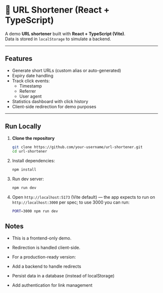# 🔗 URL Shortener (React + TypeScript)

A demo **URL shortener** built with **React + TypeScript (Vite)**.  
Data is stored in `localStorage` to simulate a backend.  

---

##  Features
- Generate short URLs (custom alias or auto-generated)
- Expiry date handling
- Track click events:
  - Timestamp  
  - Referrer  
  - User agent  
- Statistics dashboard with click history
- Client-side redirection for demo purposes

---

##  Run Locally

1. **Clone the repository**
   ```bash
   git clone https://github.com/your-username/url-shortener.git
   cd url-shortener
   ```
2. Install dependencies:
   ```bash
   npm install
   ```
3. Run dev server:
   ```bash
   npm run dev
   ```
4. Open `http://localhost:5173` (Vite default) — the app expects to run on `http://localhost:3000` per spec; to use 3000 you can run:
   ```bash
   PORT=3000 npm run dev
   ```

## Notes
- This is a frontend-only demo.

- Redirection is handled client-side.

- For a production-ready version:

- Add a backend to handle redirects

- Persist data in a database (instead of localStorage)

- Add authentication for link management